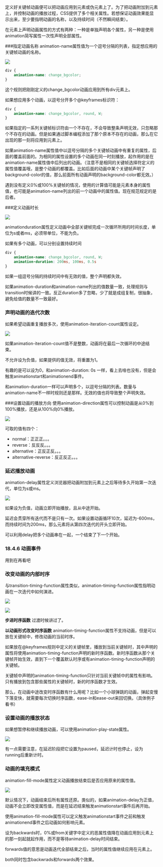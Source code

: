 定义好关键帧动画便可以把动画应用到元素或伪元素上了。为了把动画附加到元素上，并控制动画的播放过程，CSS提供了多个相关属性。若想保证动画效果能显示出来，至少要指明动画的名称，以及持续时间（不然瞬间结束）。

在元素上声明动画属性的方式有两种：一种是单独声明各个属性，另一种是使用animation简写属性一次性声明全部属性。

###指定动画名称
animation-name属性值为一个逗号分隔的列表，指定想应用的关键帧动画的名称。

![](animation-name.png)

```CSS
div {
    animation-name: change_bgcolor;
}
```
这个规则把刚刚定义的change_bgcolor动画应用到所有div元素上。

如果想应用多个动画，以逗号分开多个@keyframes标识符：
```CSS
div {
    animation-name: change_bgcolor, round, W;
}
```

如果指定的一系列关键帧标识符由一个不存在，不会导致整条声明无效，只忽略那个不存在的动画。但是如果通过脚本编程添加了那个原本不存在的动画，那么在它出现的那一刻将应用到元素上。

如果animation-name属性值中以逗号分隔的多个关键帧动画中有重复的属性，后面的覆盖前面的。为相同的属性设置的多个动画在同一时刻播放，起作用的是在animation-name属性值中后列出的动画。（注意不是相同的关键帧选择符定义的属性值覆盖哦，是整个动画的都覆盖。比如后面的动画中某个关键帧声明了background-color的值，那么前面所有动画声明的background-color都无效。）

遇到没有定义0%或100%关键帧的情况，使用的计算值可能是元素本身的属性值，也可能是animation-name列出的前一个动画中的属性值。现在规范规定的是后者。

###定义动画时长

![](animation-duration.png)

animationduration属性定义动画中全部关键帧完成一次循环所用的时间长度，单位为s或者ms，必须带单位，不能为负。

如果有多个动画，可以分别设置持续时间
```CSS
div {
    animation-name: change_bgcolor, round, W;
    animation-duration: 200ms, 100ms, 0.5s
}
```

如果一组逗号分隔的持续时间中有无效的值，整个声明都失效。

如果animation-duration和animation-name列出的值数量一致，处理规则与transition时候讲的一致。反正duration多了忽略，少了就是成组复制，很抽象，避免给值的数量不一致最好。

### 声明动画的迭代次数
如果希望动画重复播放多次，使用animation-iteration-count属性设定。

![](animation-iteration-count.png)

如果animation-iteration-count值不是整数，动画将在最后一次循环的中途结束。

不允许设为负值，如果提供的值无效，将重置为1。

有趣的是可以设为0，和animation-duration: 0s 一样，看上去啥也没有，但是会触发animationstart和animationend事件。

和animation-duration一样可以声明多个，以逗号分隔的列表。数量与animation-name不一样时规则还是那样。无效的值也将导致整个声明失效。

###设置动画的播放方向
使用animation-direction属性可以控制动画是从0%到100%播放，还是从100%向0%播放。

![](animation-direction.png)

可取的值有四个：
* normal：正正正。。。
* reverse：反反反。。。
* alternative：正反正反。。。
* alternative-reverse：反正反正。。。
  
### 延迟播放动画
animation-delay属性定义浏览器把动画附加到元素上之后等待多久开始第一次迭代，单位为s或ms。

![](animation-delay.png)

如果设为负值，动画立即开始播放，且从中途开始。

延迟会贯穿所有迭代而不是只有一次。如果设置动画循环10次，延迟为-600ms，而持续时间为200ms，那么元素将从第四次迭代的开头立即开始。

可以利用delay把多个动画串在一起，一个结束了下一个开始。

### 18.4.6 动画事件
用到在再看吧

### 改变动画的内部时序

与transition-timing-function属性类似，animation-timing-function属性指明动画在一次迭代中如何演进。

![](animation-timing-function.png)

![](贝塞尔函数名称.png)

**步进时序函数**
过渡时候讲过了。

**以动画形式改变时序函数**
animation-timing-function属性不支持动画，但是可以放在关键帧中，修改动画的当前时序。

如果放在@keyframes规则中定义的关键帧里，播放到当前关键帧时，其中声明的属性将使用animation-timing-function声明的新时序函数。新时序函数从那个关键帧开始生效，直到下一个覆盖默认时序或有animation-timing-function声明的关键帧。

关键帧中声明的animation-timing-function只针对当前关键帧中的属性有影响。只有播放到包含那些属性的关键帧时，新的时序函数才生效。

那么，在动画中途改变时序函数有什么用呢？比如一个小球弹跳的动画，弹起变慢下落变快，就需要每次切换时序函数，ease-in和ease-out来回切换。（具体例子看书）

### 设置动画的播放状态
如果想暂停和继续播放动画，可以使用animation-play-state属性。

![](animation-play-state.png)

有一点需要注意，在延迟阶段把它设置为paused，延迟计时也停止，设为running后重新计时。

### 动画的填充模式
animation-fill-mode属性定义动画播放结束后是否应用原来的属性值。

![](animation-fill-mode.png)

默认情况下，动画结束后所有属性还原。类似的，如果animation-delay为正值，动画不会立即改变属性值，而是在延迟结束触发animationstart事件后再开始。

使用animation-fill-mode属性可以定义触发animationstart事件之前和触发animationend事件之后动画如何影响元素。

设为backwards时，0%或from关键字中定义的恶属性值降在动画应用到元素上的那一刻起就起作用，而不是等待animation-delay时间结束。

forwards值的意思是动画迭代全部结束之后，当时的属性值继续应用在元素上。

both同时包含backwrads和forwards两个效果。